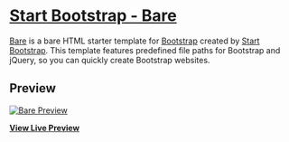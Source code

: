# [Start Bootstrap - Bare](https://startbootstrap.com/template/bare/)

[Bare](https://startbootstrap.com/template/bare/) is a bare HTML starter template for [Bootstrap](https://getbootstrap.com/) created by [Start Bootstrap](https://startbootstrap.com/). This template features predefined file paths for Bootstrap and jQuery, so you can quickly create Bootstrap websites.

## Preview

[![Bare Preview](https://assets.startbootstrap.com/img/screenshots/templates/bare.png)](https://startbootstrap.github.io/startbootstrap-bare/)

**[View Live Preview](https://startbootstrap.github.io/startbootstrap-bare/)**
